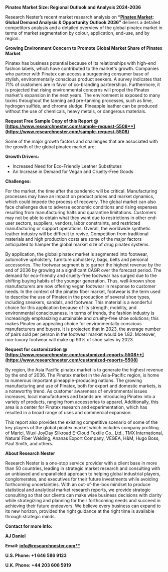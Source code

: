 ﻿**Pinatex Market Size: Regional Outlook and Analysis 2024-2036**

Research Nester’s recent market research analysis on **“[Pinatex Market](https://www.researchnester.com/reports/pinatex-market/5508): Global Demand Analysis & Opportunity Outlook 2036”** delivers a detailed competitors analysis and a detailed overview of the global pinatex market in terms of market segmentation by colour, application, end-use, and by region. 

**Growing Environment Concern to Promote Global Market Share of Pinatex Market**

Pinatex has business potential because of its relationships with high-end fashion labels, which have contributed to the market's growth. Companies who partner with Pinatex can access a burgeoning consumer base of stylish, environmentally conscious product seekers. A survey indicates that 71% of customers are in favor of co-branding partnerships. Furthermore, it is projected that rising environmental concerns will propel the Pinatex market's expansion in the next years. The environment is exposed to many toxins throughout the tanning and pre-tanning processes, such as lime, hydrogen sulfide, and chrome sludge. Pineapple leather can be produced without the use of chemicals, heavy metals, or dangerous materials.

**Request Free Sample Copy of this Report @ [https://www.researchnester.com/sample-request-5508**](https://www.researchnester.com/sample-request-5508)**

Some of the major growth factors and challenges that are associated with the growth of the global pinatex market are:

**Growth Drivers:**

- Increased Need for Eco-Friendly Leather Substitutes 
- An Increase in Demand for Vegan and Cruelty-Free Goods

**Challenges:**

For the market, the time after the pandemic will be critical. Manufacturing processes may have an impact on product prices and market dynamics, which could impede the process of recovery. The global market can also face challenges due to adverse economic conditions and rising expenses resulting from manufacturing halts and quarantine limitations. Customers may not be able to obtain what they want due to restrictions in other end-user sectors, suppliers, vendors, labor constraints, and restricted manufacturing or support operations. Overall, the worldwide synthetic leather industry will be difficult to revive. Competition from traditional materials and high production costs are some of the major factors anticipated to hamper the global market size of drug pinatex systems.

By application, the global pinatex market is segmented into footwear, automotive upholstery, furniture upholstery, bags, belts and personal accessories. The footwear segment is to garner the highest revenue by the end of 2036 by growing at a significant CAGR over the forecast period. The demand for eco-friendly and cruelty-free footwear has surged due to the shifting buying habits of the younger generation. Thus, well-known shoe manufacturers are now offering vegan footwear in response to customer needs. In the context of the pinatex fiber market, footwear is the term used to describe the use of Pinatex in the production of several shoe types, including sneakers, sandals, and footwear. This material is a wonderful choice for this application because of its strength, mobility, and environmental consciousness. In terms of trends, the fashion industry is increasingly emphasizing sustainable and cruelty-free shoe solutions; this makes Pinatex an appealing choice for environmentally conscious manufacturers and buyers. It is projected that in 2023, the average number of pairs sold per person in the footwear market would be 1.82. Moreover, non-luxury footwear will make up 93% of shoe sales by 2023.

**Request for customization @ [https://www.researchnester.com/customized-reports-5508**](https://www.researchnester.com/customized-reports-5508)**

By region, the Asia Pacific pinatex market is to generate the highest revenue by the end of 2036. The Pinatex market in the Asia-Pacific region, is home to numerous important pineapple-producing nations. The growing manufacturing and use of Pinatex, both for export and domestic markets, is a noteworthy trend. As customer awareness of environmental issues increases, local manufacturers and brands are introducing Pinatex into a variety of products, ranging from accessories to apparel. Additionally, this area is a center for Pinatex research and experimentation, which has resulted in a broad range of uses and commercial expansion.

This report also provides the existing competitive scenario of some of the key players of the global pinatex market which includes company profiling of Marici, Wuxi JoyDay Silkroad E-Cloud Textile Co., Ltd., TMX International, Natural Fiber Welding, Ananas Export Company, VEGEA, H&M, Hugo Boss, Paul Smith, and others.

**About Research Nester**

Research Nester is a one-stop service provider with a client base in more than 50 countries, leading in strategic market research and consulting with an unbiased and unparalleled approach to helping global industrial players, conglomerates, and executives for their future investments while avoiding forthcoming uncertainties. With an out-of-the-box mindset to produce statistical and analytical market research reports, we provide strategic consulting so that our clients can make wise business decisions with clarity while strategizing and planning for their forthcoming needs and succeed in achieving their future endeavors. We believe every business can expand to its new horizon, provided the right guidance at the right time is available through strategic minds.

**Contact for more Info:**

**AJ Daniel**

**Email: [info@researchnester.com**](mailto:info@researchnester.com)**

**U.S. Phone: +1 646 586 9123** 

**U.K. Phone: +44 203 608 5919**
